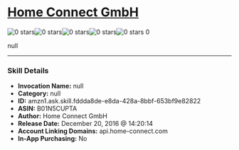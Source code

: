 # [Home Connect GmbH](http://alexa.amazon.com/#skills/amzn1.ask.skill.fddda8de-e8da-428a-8bbf-653bf9e82822)
![0 stars](../../images/ic_star_border_black_18dp_1x.png)![0 stars](../../images/ic_star_border_black_18dp_1x.png)![0 stars](../../images/ic_star_border_black_18dp_1x.png)![0 stars](../../images/ic_star_border_black_18dp_1x.png)![0 stars](../../images/ic_star_border_black_18dp_1x.png) 0

null

***

### Skill Details

* **Invocation Name:** null
* **Category:** null
* **ID:** amzn1.ask.skill.fddda8de-e8da-428a-8bbf-653bf9e82822
* **ASIN:** B01N5CUPTA
* **Author:** Home Connect GmbH
* **Release Date:** December 20, 2016 @ 14:20:14
* **Account Linking Domains:** api.home-connect.com
* **In-App Purchasing:** No
